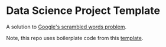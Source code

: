 # Data Science Project Template

A solution to [Google's scrambled words problem](https://codingcompetitions.withgoogle.com/kickstart/round/0000000000050edf/0000000000051004).

Note, this repo uses boilerplate code from this [template](https://github.com/mark-curran/data-science-project-template).
